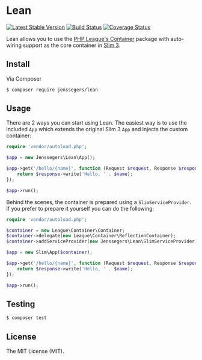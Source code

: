 Lean
====

[![Latest Stable Version](http://img.shields.io/packagist/v/jenssegers/lean.svg)](https://packagist.org/packages/jenssegers/lean) [![Build Status](http://img.shields.io/travis/jenssegers/lean.svg)](https://travis-ci.org/jenssegers/lean) [![Coverage Status](http://img.shields.io/coveralls/jenssegers/lean.svg)](https://coveralls.io/r/jenssegers/lean)

Lean allows you to use the [PHP League's Container](https://github.com/thephpleague/container) package with auto-wiring support as the core container in [Slim 3](https://github.com/slimphp/Slim).

## Install

Via Composer

``` bash
$ composer require jenssegers/lean
```

## Usage

There are 2 ways you can start using Lean. The easiest way is to use the included `App` which extends the original Slim 3 `App` and injects the custom container:

``` php
require 'vendor/autoload.php';

$app = new Jenssegers\Lean\App();

$app->get('/hello/{name}', function (Request $request, Response $response, $name) {
    return $response->write('Hello, ' . $name);
});

$app->run();
```

Behind the scenes, the container is prepared using a `SlimServiceProvider`. If you prefer to prepare it yourself you can do the following:


``` php
require 'vendor/autoload.php';

$container = new League\Container\Container;
$container->delegate(new League\Container\ReflectionContainer);
$container->addServiceProvider(new Jenssegers\Lean\SlimServiceProvider);

$app = new Slim\App($container);

$app->get('/hello/{name}', function (Request $request, Response $response, $name) {
    return $response->write('Hello, ' . $name);
});

$app->run();
```

## Testing

``` bash
$ composer test
```

## License

The MIT License (MIT).
